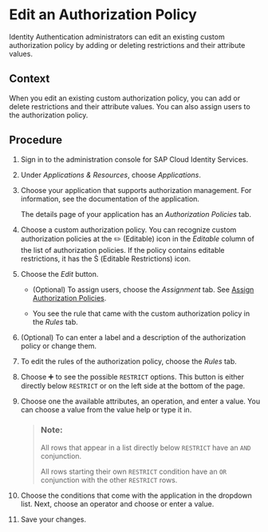 <!-- loioc76aca60aa494355bfbc494242fa6151 -->

<link rel="stylesheet" type="text/css" href="../css/sap-icons.css"/>

# Edit an Authorization Policy

Identity Authentication administrators can edit an existing custom authorization policy by adding or deleting restrictions and their attribute values.



## Context

When you edit an existing custom authorization policy, you can add or delete restrictions and their attribute values. You can also assign users to the authorization policy.



## Procedure

1.  Sign in to the administration console for SAP Cloud Identity Services.

2.  Under *Applications & Resources*, choose *Applications*.

3.  Choose your application that supports authorization management. For information, see the documentation of the application.

    The details page of your application has an *Authorization Policies* tab.

4.  Choose a custom authorization policy. You can recognize custom authorization policies at the :pencil2: \(Editable\) icon in the *Editable* column of the list of authorization policies. If the policy contains editable restrictions, it has the <span class="SAP-icons"></span> \(Editable Restrictions\) icon.

5.  Choose the *Edit* button.

    -   \(Optional\) To assign users, choose the *Assignment* tab. See [Assign Authorization Policies](assign-authorization-policies-eac8e5e.md).

    -   You see the rule that came with the custom authorization policy in the *Rules* tab.


6.  \(Optional\) To can enter a label and a description of the authorization policy or change them.

7.  To edit the rules of the authorization policy, choose the *Rules* tab.

8.  Choose :heavy_plus_sign: to see the possible `RESTRICT` options. This button is either directly below `RESTRICT` or on the left side at the bottom of the page.

9.  Choose one the available attributes, an operation, and enter a value. You can choose a value from the value help or type it in.

    > ### Note:  
    > All rows that appear in a list directly below `RESTRICT` have an `AND` conjunction.
    > 
    > All rows starting their own `RESTRICT` condition have an `OR` conjunction with the other `RESTRICT` rows.

10. Choose the conditions that come with the application in the dropdown list. Next, choose an operator and choose or enter a value.

11. Save your changes.


